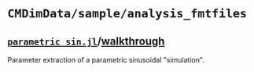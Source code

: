 # `CMDimData/sample/analysis_fmtfiles`

## [`parametric_sin.jl`](parametric_sin.jl)/[walkthrough](parametric_sin.md)
Parameter extraction of a parametric sinusoidal "simulation".
